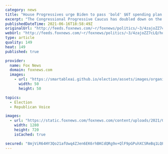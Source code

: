 ```yaml
---
category: news
title: "House Progressives urge Biden to pass 'bold' $6T spending plan without GOP support"
excerpt: "The Congressional Progressive Caucus has doubled down on the need for a multitrillion-dollar comprehensive infrastructure plan and warned that a pared-down bipartisan package with Republicans would likely not have their support."
publishedDateTime: 2021-06-16T18:58:49Z
originalUrl: "http://feeds.foxnews.com/~r/foxnews/politics/~3/4zajoZZ7cLQ/house-progressives-biden-infrastructure-gop"
webUrl: "http://feeds.foxnews.com/~r/foxnews/politics/~3/4zajoZZ7cLQ/house-progressives-biden-infrastructure-gop"
type: article
quality: 149
heat: 149
published: true

provider:
  name: Fox News
  domain: foxnews.com
  images:
    - url: "https://smartableai.github.io/election/assets/images/organizations/foxnews.com-50x50.jpg"
      width: 50
      height: 50

topics:
  - Election
  - Republican Voice

images:
  - url: "https://static.foxnews.com/foxnews.com/content/uploads/2021/06/GettyImages-1304776080.jpg"
    width: 1280
    height: 720
    isCached: true

secured: "8mjViR64HY3Qo21afUwq4ZJen6EK6rhBKCdQRg9x+QlF9pGPuhXCSReBq1LQF0EAVk1lWp9U0i5BNb2lKdFE19ufEIef6d3wCtYZLN/8CWZOkG1/5ZwFcjHEzYnFUTh04gyVisBwGMlpPxhoC22D/VM31wGe5moLceq5OAimJncNbpZ+xyZ1ntF+EX7t/OlEW1ERMZ3OxuTWFL8xA4bqRzWNi3ASEbyVMl5ew41AVFt/EwKLoXe6dIGV57HR5pH/dfVhn14h0+iQoABdlgGrSwKtRVhFTnkqwo2ys8fd0d1Wpv1WuGvkw8/w1/7DxrGosqgBqbisDDWUjrV7o2SM7hLixokhZhTHd5/q1V/anso=;8UOBagO14zgxUQp5sTN3EA=="
---
```


